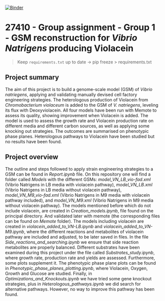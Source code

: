 [![Binder](https://mybinder.org/badge_logo.svg)](https://mybinder.org/v2/gh/27410/group-assignment-2021-group_1_vibrio_natriegens_2021/main)

# 27410 - Group assignment - Group 1 - GSM reconstruction for *Vibrio Natrigens* producing Violacein

> Keep `requirements.txt` up to date -> pip freeze > requirements.txt

## Project summary
The aim of this project is to build a genome-scale model (GSM) of *Vibrio natriegens*, applying and validating manually devised cell factory engineering strategies. The heterologous production of Violacein from *Chromobacterium violaceum* is added to the GSM of *V. natriegens*, leveling its flux with Deoxyviolacein. All four models have been run with Memote to assess its quality, showing improvement when Violacein is added. The model is used to assess the growth rate and Violacein production rate on different media and different carbon sources, as well as applying some knocking out strategies. The outcomes are summarised on phenotypic phase planes. Heterologous pathways to Violacein have been studied but no results have been found.

## Project overview
The outline and steps followed to apply strain engineering strategies to a GSM can be found in *Report.ipynb* file. 
On this repository one will find a folder called *Models* with the different GSMs: *model_VN_LB_vio-fad.xml* (Vibrio Natrigens in LB media with violacein pathway), *model_VN_LB.xml* (Vibrio Natrigens in LB media without violacein pathway), *model_VN_M9_vio-fad.xml* (Vibrio Natrigens in M9 media with violacein pathway included), and *model_VN_M9.xml* (Vibrio Natrigens in M9 media without violacein pathway).
The models mentioned before which do not include violacein, are created in *Creation_models.ipynb*, file found on the principal directory. And validated later with memote (the corresponding files can be found on *Memote* folder). The models including violacein are created in *violacein_added_to_VN-LB.ipynb* and *violacein_added_to_VN-M9.ipynb*, where the different reactions and metabolites of violacein pathway are included and adjusted, to be later saved in files. 
In the file *Side_reactions_and_searching.ipynb* we ensure that side reaction metabolites are properly balanced. 
Different substrates have been examined during this project under the file called *Substrates_study.ipynb*, where growth rate, production rate and yields are assessed. Furthermore, some plots supplement it.
The phenotypic phase plane plots can be found in *Phenotypic_phase_planes_plotting.ipynb*, where Violacein, Oxygen, Growth and Glucose are studied.
Finally, in *Optimizations_and_Knockouts.ipynb* we have tried some gene knockout strategies, plus in *Heterologous_pathways.ipynb* we did search for alternative pathways. However, no way to improve this pathway has been found. 

